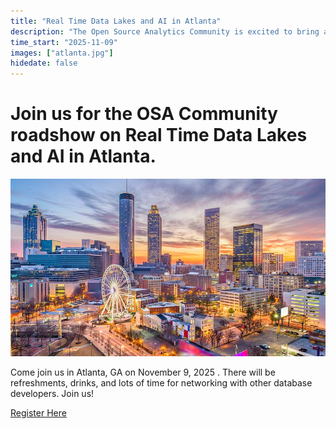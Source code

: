 ```yaml
---
title: "Real Time Data Lakes and AI in Atlanta"
description: "​The Open Source Analytics Community is excited to bring an evening of insights and networking to Atlanta, featuring experts from Altinity, AWS, and more. Join us!"
time_start: "2025-11-09"
images: ["atlanta.jpg"]
hidedate: false
---
```



# Join us for the OSA Community roadshow on Real Time Data Lakes and AI in Atlanta. 
<a href="https://luma.com/4ana7uds" target="_blank" ><img src="atlanta.jpg" alt="Real Time Data Lakes in Atlanta" class="img-fluid" /></a>

Come join us in Atlanta, GA on November 9, 2025 . There will be refreshments, drinks, and lots of time for networking with other database developers. Join us!

[Register Here](https://luma.com/4ana7uds)




##  
